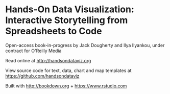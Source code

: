 # Hands-On Data Visualization: Interactive Storytelling from Spreadsheets to Code  

Open-access book-in-progress by Jack Dougherty and Ilya Ilyankou, under contract for O'Reilly Media

Read online at <http://handsondataviz.org>

View source code for text, data, chart and map templates at <https://github.com/handsondataviz>

Built with <http://bookdown.org> + <https://www.rstudio.com>
